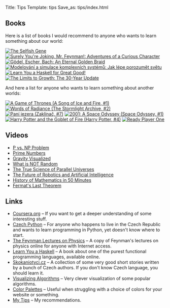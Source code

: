 Title: Tips
Template: tips
Save_as: tips/index.html

## Books

Here is a list of books I would recommend to anyone who wants to learn something about our world:

[![The Selfish Gene](https://d.gr-assets.com/books/1366758096m/61535.jpg)](https://www.goodreads.com/book/show/61535.The_Selfish_Gene?utm_medium=api&utm_source=blog_book)
[![Surely You're Joking, Mr. Feynman!: Adventures of a Curious Character](https://d.gr-assets.com/books/1348445281m/5544.jpg)](https://www.goodreads.com/book/show/5544.Surely_You_re_Joking_Mr_Feynman_?utm_medium=api&utm_source=blog_book)
[![Gödel, Escher, Bach: An Eternal Golden Braid](https://d.gr-assets.com/books/1428732588m/24113.jpg)](https://www.goodreads.com/book/show/24113.G_del_Escher_Bach?utm_medium=api&utm_source=blog_book)
[![Modelování a simulace komplexních systémů: Jak lépe porozumět světu](https://d.gr-assets.com/books/1412844683m/15721003.jpg)](https://www.goodreads.com/book/show/15721003-modelov-n-a-simulace-komplexn-ch-syst-m?utm_medium=api&utm_source=blog_book)
[![Learn You a Haskell for Great Good!](https://d.gr-assets.com/books/1294497489m/6593810.jpg)](https://www.goodreads.com/book/show/6593810-learn-you-a-haskell-for-great-good?utm_medium=api&utm_source=blog_book)
[![The Limits to Growth: The 30-Year Update](https://d.gr-assets.com/books/1390169255m/705418.jpg)](https://www.goodreads.com/book/show/705418.The_Limits_to_Growth?utm_medium=api&utm_source=blog_book)

And here a list for anyone who wants to learn something about another worlds:

[![A Game of Thrones (A Song of Ice and Fire, #1)](https://d.gr-assets.com/books/1338863177m/11788809.jpg)](https://www.goodreads.com/book/show/11788809-a-game-of-thrones?utm_medium=api&utm_source=blog_book)
[![Words of Radiance (The Stormlight Archive, #2)](https://d.gr-assets.com/books/1391535251m/17332218.jpg)](https://www.goodreads.com/book/show/17332218-words-of-radiance?utm_medium=api&utm_source=blog_book)
[![Paní jezera (Zaklínač, #7)](https://d.gr-assets.com/books/1252365091m/6821429.jpg)](https://www.goodreads.com/book/show/6821429-pan-jezera?utm_medium=api&utm_source=blog_book)
[![2001: A Space Odyssey (Space Odyssey, #1)](https://d.gr-assets.com/books/1363737620m/17662739.jpg)](https://www.goodreads.com/book/show/17662739-2001?utm_medium=api&utm_source=blog_book)
[![Harry Potter and the Goblet of Fire (Harry Potter, #4)](https://d.gr-assets.com/books/1334490155m/13563644.jpg)](https://www.goodreads.com/book/show/13563644-harry-potter-and-the-goblet-of-fire?utm_medium=api&utm_source=blog_book)
[![Ready Player One](https://d.gr-assets.com/books/1328000626m/12359421.jpg)](https://www.goodreads.com/book/show/12359421-ready-player-one?utm_medium=api&utm_source=blog_book)

## Videos

* [P vs. NP Problem](https://youtu.be/YX40hbAHx3s)
* [Prime Numbers](https://youtu.be/B4xOFsygwr4)
* [Gravity Visualized](https://youtu.be/MTY1Kje0yLg)
* [What is NOT Random](https://youtu.be/sMb00lz-IfE)
* [The True Science of Parallel Universes](https://youtu.be/Ywn2Lz5zmYg)
* [The Future of Robotics and Artificial Intelligence](https://youtu.be/AY4ajbu_G3k)
* [History of Mathematics in 50 Minutes](https://youtu.be/YsEcpS-hyXw)
* [Fermat's Last Theorem](http://www.dailymotion.com/video/x223gx8_bbc-horizon-1996-fermat-s-last-theorem_shortfilms)

## Links

* [Coursera.org](https://www.coursera.org/) &ndash; If you want to get a deeper understanding of some interesting stuff.
* [Czech Python](http://python.cz/en) &ndash; For anyone who happens to live in the Czech Republic and wants to learn programming in Python, yet doesn't know where to start.
* [The Feynman Lectures on Physics](http://feynmanlectures.caltech.edu/) &ndash; A copy of Feynman's lectures on physics online for anyone with Internet access.
* [Learn You a Haskell](http://learnyouahaskell.com/) &ndash; A book about one of the purest functional programming languages, available online.
* [Skokaniotyci.cz](http://skokaniotyci.cz/) &ndash; A collection of some very good short stories written by a bunch of Czech authors. If you don't know Czech language, you should learn it.
* [Visualizing Algorithms](https://bost.ocks.org/mike/algorithms/) &ndash; Very clever visualization of some popular algorithms.
* [Color Palettes](http://www.colourlovers.com/palettes) &ndash; Useful when struggling with a choice of  colors for your website or something.
* [My Tips](./) &ndash; My recommendations.
